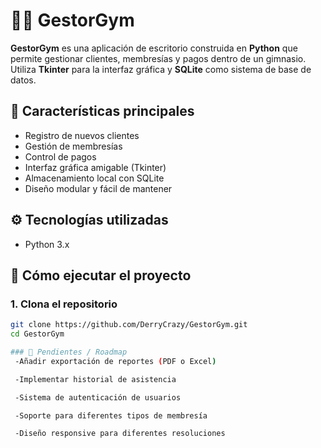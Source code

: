 # 🏋️‍♂️ GestorGym

**GestorGym** es una aplicación de escritorio construida en **Python** que permite gestionar clientes, membresías y pagos dentro de un gimnasio. Utiliza **Tkinter** para la interfaz gráfica y **SQLite** como sistema de base de datos.

## 📌 Características principales

- Registro de nuevos clientes
- Gestión de membresías
- Control de pagos
- Interfaz gráfica amigable (Tkinter)
- Almacenamiento local con SQLite
- Diseño modular y fácil de mantener


## ⚙️ Tecnologías utilizadas

- Python 3.x

## 🚀 Cómo ejecutar el proyecto
### 1. Clona el repositorio

```bash
git clone https://github.com/DerryCrazy/GestorGym.git
cd GestorGym

### 🔧 Pendientes / Roadmap
 -Añadir exportación de reportes (PDF o Excel)

 -Implementar historial de asistencia

 -Sistema de autenticación de usuarios

 -Soporte para diferentes tipos de membresía

 -Diseño responsive para diferentes resoluciones